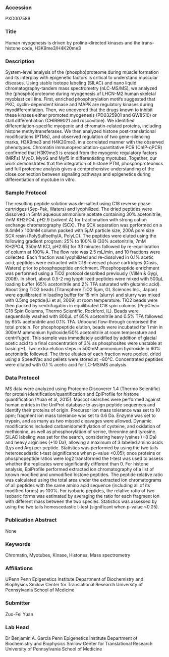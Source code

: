 ### Accession
PXD007589

### Title
Human myogenesis is driven by proline-directed kinases and the trans-histone code, H3K9me3/H4K20me3

### Description
System-level analysis of the (phospho)proteome during muscle formation and its interplay with epigenetic factors is critical to understand muscular diseases. Using stable isotope labeling (SILAC) and nano liquid chromatography-tandem mass spectrometry (nLC-MS/MS), we analyzed the (phospho)proteome during myogenesis of LHCN-M2 human skeletal myoblast cell line. First, enriched phosphorylation motifs suggested that PKC, cyclin-dependent kinase and MAPK are regulatory kinases during myodifferentiation. Then, we uncovered that the drugs known to inhibit these kinases either promoted myogenesis (PD0325901 and GW8510) or stall differentiation (CHIR99021 and roscovitine). We identified differentiation-specific myogenic and chromatin-related proteins, including histone methyltransferases. We then analyzed histone post-translational modifications (PTMs), and observed regulation of two gene-silencing marks, H3K9me3 and H4K20me3, in a correlated manner with the observed phenotypes. Chromatin immunoprecipitation-quantitative PCR (ChIP-qPCR) confirmed that H3K9me3 is erased from the myogenic regulatory factors (MRFs) MyoD, MyoG and Myf5 in differentiating myotubes. Together, our work demonstrates that the integration of histone PTM, phosphoproteomics and full proteome analysis gives a comprehensive understanding of the close connection between signaling pathways and epigenetics during differentiation of myotube in vitro.

### Sample Protocol
The resulting peptide solution was de-salted using C18 reverse phase cartridges (Sep-Pak, Waters) and lyophilized. The dried peptides were dissolved in 5mM aqueous ammonium acetate containing 30% acetonitrile, 7mM KH2PO4, pH2.9 (solvent A) for fractionation with strong cation exchange chromatography (SCX). The SCX separation was performed on a 9.4mM x 100mM column packed with 5μM particle size, 200Å pore size SCX resin (PolySulfoethylA, PolyLC). The peptides were eluted using the following gradient program: 25% to 100% B (30% acetonitrile, 7mM KH2PO4, 350mM KCl, pH2.65) for 33 minutes followed by re-equilibration of column at 100% A. The flow rate was 2.5 mL/min, and 10 fractions were collected. Each fraction was lyophilized and re-dissolved in 0.1% acetic acid; peptides were extracted with C18 reversed phase cartridges (Oasis, Waters) prior to phosphopeptide enrichment. Phosphopeptide enrichment was performed using a TiO2 protocol described previously (Villén & Gygi, 2008). In short, about 0.5-2 mg lyophilized peptides were mixed with 500μL loading buffer (65% acetonitrile and 2% TFA saturated with glutamic acid). About 2mg TiO2 beads (Titansphere TiO2 5μm, GL Sciences Inc., Japan) were equilibrated in loading buffer for 15 min (slurry) and slurry was mixed with 0.5mg peptide(Li et al, 2009) at room temperature. TiO2 beads were then packed by centrifugation in equilibrated C18 spin columns (PepClean C18 Spin Columns, Thermo Scientific, Rockford, IL). Beads were sequentially washed with 800μL of 65% acetonitrile and 0.5% TFA followed by 65% acetonitrile and 0.1% TFA. Unbound flow-through comprised the total protein. For phosphopeptide elution, beads were incubated for 1 min in 300mM ammonium hydroxide/50% acetonitrile at room temperature and centrifuged. This sample was immediately acidified by addition of glacial acetic acid to a final concentration of 3% as phosphosites were unstable at basic pH). Two extra elution steps in 500mM ammonium hydroxide in 60% acetonitrile followed. The three eluates of each fraction were pooled, dried using a SpeedVac and pellets were stored at −80°C. Concentrated peptides were diluted with 0.1 % acetic acid for LC-MS/MS analysis.

### Data Protocol
MS data were analyzed using Proteome Discoverer 1.4 (Thermo Scientific) for protein identification/quantification and EpiProfile for histone quantification (Yuan et al, 2015). Mascot searches were performed against human entries in the UniProt database to assign peptide sequences and identify their proteins of origin. Precursor ion mass tolerance was set to 10 ppm; fragment ion mass tolerance was set to 0.6 Da. Enzyme was set to trypsin, and as many as two missed cleavages were allowed. Dynamic modifications included carbamidomethylation of cysteine, and oxidation of methionine, as well as phosphorylation of serine, threonine and tyrosine. SILAC labeling was set for the search, considering heavy lysines (+8 Da) and heavy arginines (+10 Da), allowing a maximum of 3 labeled amino acids (Lys and Arg) per peptide. Statistics was performed by using the two tails heteroscedastic t-test (significance when p-value <0.05); once proteins or phosphopeptide ratios were log2 transformed the t-test was used to assess whether the replicates were significantly different than 0. For histone analysis, EpiProfile performed extracted ion chromatography of a list of known modified and unmodified histone peptides. The peptide relative ratio was calculated using the total area under the extracted ion chromatograms of all peptides with the same amino acid sequence (including all of its modified forms) as 100%. For isobaric peptides, the relative ratio of two isobaric forms was estimated by averaging the ratio for each fragment ion with different mass between the two species. Statistics was assessed by using the two tails homoscedastic t-test (significant when p-value <0.05).

### Publication Abstract
None

### Keywords
Chromatin, Myotubes, Kinase, Histones, Mass spectrometry

### Affiliations
UPenn
Penn Epigenetics Institute Department of Biochemistry and Biophysics Smilow Center for Translational Research University of Pennsylvania School of Medicine

### Submitter
Zuo-Fei Yuan

### Lab Head
Dr Benjamin A. Garcia
Penn Epigenetics Institute Department of Biochemistry and Biophysics Smilow Center for Translational Research University of Pennsylvania School of Medicine


